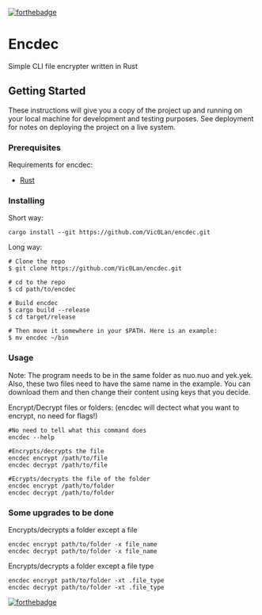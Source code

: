 [![forthebadge](https://forthebadge.com/images/badges/made-with-rust.svg)](https://forthebadge.com)

# Encdec
Simple CLI file encrypter written in Rust

## Getting Started

These instructions will give you a copy of the project up and running on
your local machine for development and testing purposes. See deployment
for notes on deploying the project on a live system.

### Prerequisites

Requirements for encdec:
- [Rust](https://www.rust-lang.org/tools/install)



### Installing
Short way:

    cargo install --git https://github.com/Vic0Lan/encdec.git
    
Long way:

    # Clone the repo
    $ git clone https://github.com/Vic0Lan/encdec.git

    # cd to the repo
    $ cd path/to/encdec

    # Build encdec
    $ cargo build --release
    $ cd target/release

    # Then move it somewhere in your $PATH. Here is an example:
    $ mv encdec ~/bin


### Usage
Note: The program needs to be in the same folder as nuo.nuo and yek.yek. 
Also, these two files need to have the same name in the example. 
You can download them and then change their content using keys that you decide.

Encrypt/Decrypt files or folders:    (encdec will dectect what you want to encrypt, no need for flags!)

    #No need to tell what this command does
    encdec --help

    #Encrypts/decrypts the file
    encdec encrypt /path/to/file
    encdec decrypt /path/to/file

    #Ecrypts/decrypts the file of the folder
    encdec encrypt /path/to/folder
    encdec decrypt /path/to/folder

### Some upgrades to be done

Encrypts/decrypts a folder except a file

    encdec encrypt path/to/folder -x file_name
    encdec decrypt path/to/folder -x file_name

Encrypts/decrypts a folder except a file type

    encdec encrypt path/to/folder -xt .file_type
    encdec decrypt path/to/folder -xt .file_type


[![forthebadge](https://forthebadge.com/images/featured/featured-built-with-love.svg)](https://forthebadge.com)
